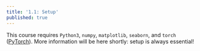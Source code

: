 ```yaml
---
title: '1.1: Setup'
published: true
---
```


This course requires `Python3`, `numpy`, `matplotlib`, `seaborn`, and `torch` ([PyTorch](pytorch.org)). More information will be here shortly: setup is always essential!

